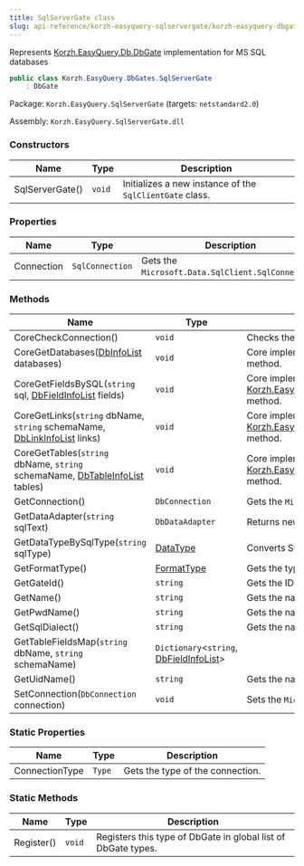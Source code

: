 ```yaml
---
title: SqlServerGate class
slug: api-reference/korzh-easyquery-sqlservergate/korzh-easyquery-dbgates-namespace/sqlservergate-class
---
```



Represents [Korzh.EasyQuery.Db.DbGate](/api-reference/korzh-easyquery-db/korzh-easyquery-db-namespace/dbgate-class) implementation for MS SQL databases
```csharp
public class Korzh.EasyQuery.DbGates.SqlServerGate
    : DbGate

```
Package: `Korzh.EasyQuery.SqlServerGate` (targets: `netstandard2.0`)

Assembly: `Korzh.EasyQuery.SqlServerGate.dll`

### Constructors

| Name | Type | Description | 
| --- | --- | --- | 
| SqlServerGate() | `void` | Initializes a new instance of the `SqlClientGate` class. | 


### Properties

| Name | Type | Description | 
| --- | --- | --- | 
| Connection | `SqlConnection` | Gets the `Microsoft.Data.SqlClient.SqlConnection`. | 


### Methods

| Name | Type | Description | 
| --- | --- | --- | 
| CoreCheckConnection() | `void` | Checks the connection.  <exception cref="T:Korzh.EasyQuery.Db.DbGateException">Connection is null</exception> | 
| CoreGetDatabases([DbInfoList](/api-reference/korzh-easyquery-db/korzh-easyquery-db-namespace/dbinfolist-class) databases) | `void` | Core implementation of [Korzh.EasyQuery.Db.DbGate.GetDatabases](/api-reference/korzh-easyquery-db/korzh-easyquery-db-namespace/dbgate-class) method. | 
| CoreGetFieldsBySQL(`string` sql, [DbFieldInfoList](/api-reference/korzh-easyquery-db/korzh-easyquery-db-namespace/dbfieldinfolist-class) fields) | `void` | Core implementation of [Korzh.EasyQuery.Db.DbGate.GetFieldsBySQL(System.String)](/api-reference/korzh-easyquery-db/korzh-easyquery-db-namespace/dbgate-class) method. | 
| CoreGetLinks(`string` dbName, `string` schemaName, [DbLinkInfoList](/api-reference/korzh-easyquery-db/korzh-easyquery-db-namespace/dblinkinfolist-class) links) | `void` | Core implementation of [Korzh.EasyQuery.Db.DbGate.GetLinks(System.String,System.String)](/api-reference/korzh-easyquery-db/korzh-easyquery-db-namespace/dbgate-class) method. | 
| CoreGetTables(`string` dbName, `string` schemaName, [DbTableInfoList](/api-reference/korzh-easyquery-db/korzh-easyquery-db-namespace/dbtableinfolist-class) tables) | `void` | Core implementation of [Korzh.EasyQuery.Db.DbGate.GetTables(System.String,System.String)](/api-reference/korzh-easyquery-db/korzh-easyquery-db-namespace/dbgate-class) method. | 
| GetConnection() | `DbConnection` | Gets the `Microsoft.Data.SqlClient.SqlConnection`. | 
| GetDataAdapter(`string` sqlText) | `DbDataAdapter` | Returns new instance of `Microsoft.Data.SqlClient.SqlDataAdapter`. | 
| GetDataTypeBySqlType(`string` sqlType) | [DataType](/api-reference/easydata-core/easydata-namespace/datatype-enum) | Converts SQL type to DataType. | 
| GetFormatType() | [FormatType](/api-reference/korzh-easyquery-db/korzh-easyquery-db-namespace/formattype-enum) | Gets the type of the format. | 
| GetGateId() | `string` | Gets the ID of [Korzh.EasyQuery.Db.DbGate](/api-reference/korzh-easyquery-db/korzh-easyquery-db-namespace/dbgate-class) type. | 
| GetName() | `string` | Gets the name of [Korzh.EasyQuery.DbGates.SqlServerGate](/api-reference/korzh-easyquery-sqlservergate/korzh-easyquery-dbgates-namespace/sqlservergate-class). | 
| GetPwdName() | `string` | Gets the name of "password" attribute in connection string. | 
| GetSqlDialect() | `string` | Gets the name of default SQL dialect. | 
| GetTableFieldsMap(`string` dbName, `string` schemaName) | `Dictionary`&lt;`string`, [DbFieldInfoList](/api-reference/korzh-easyquery-db/korzh-easyquery-db-namespace/dbfieldinfolist-class)&gt; |  | 
| GetUidName() | `string` | Gets the name of User ID attribute in connection string | 
| SetConnection(`DbConnection` connection) | `void` | Sets the `Microsoft.Data.SqlClient.SqlConnection` | 


### Static Properties

| Name | Type | Description | 
| --- | --- | --- | 
| ConnectionType | `Type` | Gets the type of the connection. | 


### Static Methods

| Name | Type | Description | 
| --- | --- | --- | 
| Register() | `void` | Registers this type of DbGate in global list of DbGate types. |